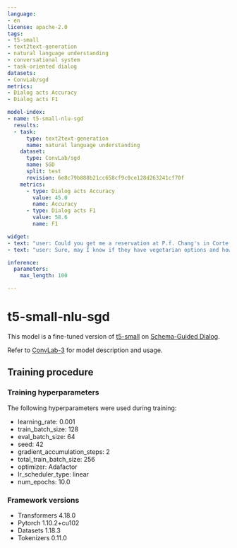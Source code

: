 ```yaml
---
language:
- en
license: apache-2.0
tags:
- t5-small
- text2text-generation
- natural language understanding
- conversational system
- task-oriented dialog
datasets:
- ConvLab/sgd
metrics:
- Dialog acts Accuracy
- Dialog acts F1

model-index:
- name: t5-small-nlu-sgd
  results:
  - task:
      type: text2text-generation
      name: natural language understanding
    dataset:
      type: ConvLab/sgd
      name: SGD
      split: test
      revision: 6e8c79b888b21cc658cf9c0ce128d263241cf70f
    metrics:
      - type: Dialog acts Accuracy
        value: 45.0
        name: Accuracy
      - type: Dialog acts F1
        value: 58.6
        name: F1

widget:
- text: "user: Could you get me a reservation at P.f. Chang's in Corte Madera at afternoon 12?"
- text: "user: Sure, may I know if they have vegetarian options and how expensive is their food?"

inference:
  parameters:
    max_length: 100

---
```


# t5-small-nlu-sgd

This model is a fine-tuned version of [t5-small](https://huggingface.co/t5-small) on [Schema-Guided Dialog](https://huggingface.co/datasets/ConvLab/sgd).

Refer to [ConvLab-3](https://github.com/ConvLab/ConvLab-3) for model description and usage.

## Training procedure

### Training hyperparameters

The following hyperparameters were used during training:
- learning_rate: 0.001
- train_batch_size: 128
- eval_batch_size: 64
- seed: 42
- gradient_accumulation_steps: 2
- total_train_batch_size: 256
- optimizer: Adafactor
- lr_scheduler_type: linear
- num_epochs: 10.0

### Framework versions

- Transformers 4.18.0
- Pytorch 1.10.2+cu102
- Datasets 1.18.3
- Tokenizers 0.11.0

